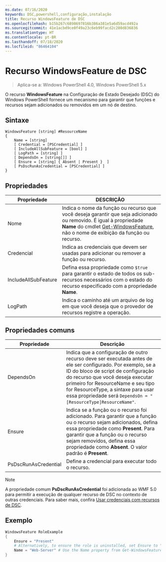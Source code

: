 ```yaml
---
ms.date: 07/16/2020
keywords: DSC,powershell,configuração,instalação
title: Recurso WindowsFeature de DSC
ms.openlocfilehash: b15b267c6898697816b386a381e5a6d59acd492a
ms.sourcegitcommit: 41e1acbd9ce0f49a23c6eb99facd2c280d836836
ms.translationtype: HT
ms.contentlocale: pt-BR
ms.lasthandoff: 07/18/2020
ms.locfileid: "86464104"
---
```

# <a name="dsc-windowsfeature-resource"></a>Recurso WindowsFeature de DSC

> Aplica-se a: Windows PowerShell 4.0, Windows PowerShell 5.x

O recurso **WindowsFeature** na Configuração de Estado Desejado (DSC) do Windows PowerShell fornece um mecanismo para garantir que funções e recursos sejam adicionados ou removidos em um nó de destino.

## <a name="syntax"></a>Sintaxe

```Syntax
WindowsFeature [string] #ResourceName
{
    Name = [string]
    [ Credential = [PSCredential] ]
    [ IncludeAllSubFeature = [bool] ]
    [ LogPath = [string] ]
    [ DependsOn = [string[]] ]
    [ Ensure = [string] { Absent | Present }  ]
    [ PsDscRunAsCredential = [PSCredential] ]
}
```

## <a name="properties"></a>Propriedades

|Propriedade |DESCRIÇÃO |
|---|---|
|Nome |Indica o nome da função ou recurso que você deseja garantir que seja adicionado ou removido. É igual à propriedade **Name** do cmdlet [Get-WindowsFeature](/powershell/module/servermanager/Get-WindowsFeature), não o nome de exibição da função ou recurso. |
|Credencial |Indica as credenciais que devem ser usadas para adicionar ou remover a função ou recurso. |
|IncludeAllSubFeature |Defina essa propriedade como `$true` para garantir o estado de todos os sub-recursos necessários com o estado do recurso especificado com a propriedade **Name**. |
|LogPath |Indica o caminho até um arquivo de log em que você deseja que o provedor de recursos registre a operação. |

## <a name="common-properties"></a>Propriedades comuns

|Propriedade |Descrição |
|---|---|
|DependsOn |Indica que a configuração de outro recurso deve ser executada antes de ele ser configurado. Por exemplo, se a ID do bloco de script de configuração do recurso que você deseja executar primeiro for ResourceName e seu tipo for ResourceType, a sintaxe para usar essa propriedade será `DependsOn = "[ResourceType]ResourceName"`. |
|Ensure |Indica se a função ou o recurso foi adicionado. Para garantir que a função ou o recurso sejam adicionados, defina essa propriedade como **Present**. Para garantir que a função ou o recurso sejam removidos, defina essa propriedade como **Absent**. O valor padrão é **Present**. |
|PsDscRunAsCredential |Define a credencial para executar todo o recurso. |

> [!NOTE]
> A propriedade comum **PsDscRunAsCredential** foi adicionada ao WMF 5.0 para permitir a execução de qualquer recurso de DSC no contexto de outras credenciais. Para saber mais, confira [Usar credenciais com recursos de DSC](../../../configurations/runasuser.md).

## <a name="example"></a>Exemplo

```powershell
WindowsFeature RoleExample
{
    Ensure = "Present"
    # Alternatively, to ensure the role is uninstalled, set Ensure to "Absent"
    Name = "Web-Server" # Use the Name property from Get-WindowsFeature
}
```
